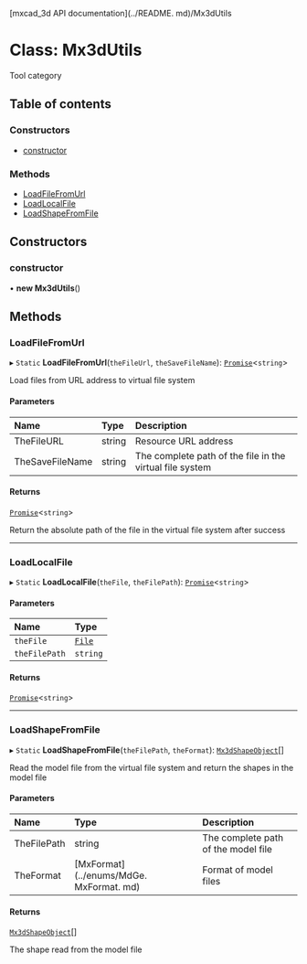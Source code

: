[mxcad_3d API documentation](../README. md)/Mx3dUtils

# Class: Mx3dUtils

Tool category

## Table of contents

### Constructors

- [constructor](Mx3dUtils.md#constructor)

### Methods

- [LoadFileFromUrl](Mx3dUtils.md#loadfilefromurl)
- [LoadLocalFile](Mx3dUtils.md#loadlocalfile)
- [LoadShapeFromFile](Mx3dUtils.md#loadshapefromfile)

## Constructors

### constructor

• **new Mx3dUtils**()

## Methods

### LoadFileFromUrl

▸ `Static` **LoadFileFromUrl**(`theFileUrl`, `theSaveFileName`): [`Promise`]( https://developer.mozilla.org/en-US/docs/Web/JavaScript/Reference/Global_Objects/Promise )<`string`\>

Load files from URL address to virtual file system

#### Parameters

| Name | Type | Description |
| :------ | :------ | :------ |
|TheFileURL | string | Resource URL address|
|TheSaveFileName | string | The complete path of the file in the virtual file system|

#### Returns

[`Promise`]( https://developer.mozilla.org/en-US/docs/Web/JavaScript/Reference/Global_Objects/Promise )<`string`\>

Return the absolute path of the file in the virtual file system after success

___

### LoadLocalFile

▸ `Static` **LoadLocalFile**(`theFile`, `theFilePath`): [`Promise`]( https://developer.mozilla.org/en-US/docs/Web/JavaScript/Reference/Global_Objects/Promise )<`string`\>

#### Parameters

| Name | Type |
| :------ | :------ |
| `theFile` | [`File`]( https://developer.mozilla.org/en-US/docs/Web/API/File ) |
| `theFilePath` | `string` |

#### Returns

[`Promise`]( https://developer.mozilla.org/en-US/docs/Web/JavaScript/Reference/Global_Objects/Promise )<`string`\>

___

### LoadShapeFromFile

▸ `Static` **LoadShapeFromFile**(`theFilePath`, `theFormat`): [`Mx3dShapeObject`](Mx3dShapeObject.md)[]

Read the model file from the virtual file system and return the shapes in the model file

#### Parameters

| Name | Type | Description |
| :------ | :------ | :------ |
|TheFilePath | string | The complete path of the model file|
|TheFormat | [MxFormat] (../enums/MdGe. MxFormat. md) | Format of model files|

#### Returns

[`Mx3dShapeObject`](Mx3dShapeObject.md)[]

The shape read from the model file
